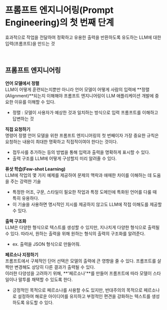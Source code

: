 # 프롬프트 엔지니어링(Prompt Engineering)의 첫 번째 단계
효과적으로 작업을 전달하여 정확하고 유용한 출력을 반환하도록 유도하는 LLM에 대한 입력(프롬프트)을 만드는 것

</br>

## 프롬프트 엔지니어링

**언어 모델에서 정렬**  
LLM이 어떻게 훈련되는지뿐만 아니라 언어 모델이 어떻게 사람의 입력에 **정렬(Alignment)**되는지 이해해야 프롬프트 엔지니어링이 LLM 애플리케이션 개발에 중요한 이유를 이해할 수 있다.
- 정렬 : 모델이 사용자가 예상한 것과 일치하는 방식으로 입력 프롬프트를 이해하고 답변하는 것
  
**직접 요청하기**  
명령어 정렬 언어 모델을 위한 프롬프트 엔지니어링의 첫 번째이자 가장 중요한 규칙은 요청하는 내용이 최대한 명확하고 직접적이여야 한다는 것이다.
- 접두사를 추가하는 등의 방법을 통해 입력과 출력을 명확하게 표시할 수 있다.
- 출력 구조를 LLM에 어떻게 구성할지 미리 알려줄 수 있다.
  
**퓨삿 학습(Few-shot Learning)**  
LLM에 작업의 몇 가지 예제를 제공하여 문제의 맥락과 애매한 차이를 이해하는 데 도움을 주는 강력한 기술
- 특정한 어조, 구문, 스타일이 필요한 작업과 특정 도메인에 특화된 언어를 다룰 때 특히 유용하다.
- 이 기술을 사용하면 명시적인 지시를 제공하지 않고도 LLM에 작접 이해도를 제공할 수 있다.

**출력 구조화**  
LLM은 다양한 형식으로 텍스트를 생성할 수 있지만, 지나치게 다양한 형식으로 출력될 수 있다. 따라서, 원하는 출력을 위해 원하는 형식의 출력의 구조화를 알려준다.
- ex. 출력을 JSON 형식으로 만들어줘.

**페르소나 지정하기**  
프롬프트에서 구체적인 단어 선택은 모델의 출력에 큰 영향을 줄 수 있다. 프롬프트를 살짝만 변경해도 상당히 다른 결과가 출력될 수 있다.  
이러한 다양성을 고려하기 위해, **'페르소나'**를 만들어 프롬프트에 따라 모델이 스타일이나 말투를 채택할 수 있도록 한다. 
- 긍정적인 목적으로 페르소나를 사용할 수도 있지만, 반대주의의 목적으로 페르소나로 설정하여 해로운 아이디어를 유지하고 부정적인 편견을 강화하는 텍스트를 생성하도록 유도할 수 있다.